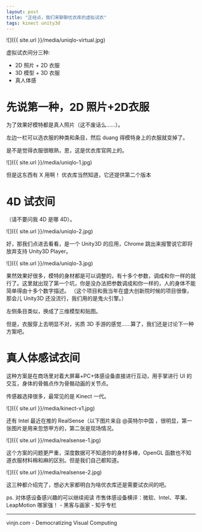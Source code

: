 ```yaml
---
layout: post
title: "正经点，我们来聊聊优衣库的虚拟试衣"
tags: kinect unity3d
---
```


![]({{ site.url }}/media/uniqlo-virtual.jpg)

虚拟试衣间分三种:
- 2D 照片 + 2D 衣服
- 3D 模型 + 3D 衣服
- 真人体感




先说第一种，2D 照片+2D衣服
=
为了效果好模特都是真人照片（这不废话么……）。

左边一栏可以选衣服的种类和条目，然后 duang 得模特身上的衣服就变掉了。

是不是觉得衣服很眼熟，恩，这是优衣库官网上的。

![]({{ site.url }}/media/uniqlo-1.jpg)

但是这东西有 X 用啊！
优衣库当然知道，它还提供第二个版本

4D 试衣间
=
（请不要问我 4D 是哪 4D）。

![]({{ site.url }}/media/uniqlo-2.jpg)

好，那我们点进去看看，是一个 Unity3D 的应用，Chrome 跳出来报警说它即将放弃支持 Unity3D Player。

![]({{ site.url }}/media/uniqlo-3.jpg)

果然效果好很多，模特的身材都是可以调整的，有十多个参数，调成和你一样的就行了。这里就出现了第一个坑，你是没办法把参数调成和你一样的，人的身体不能简单得由十多个数字描述。
（这个项目和我当年在盛大创新院时候的项目很像，那会儿 Unity3D 还没流行，我们用的是鬼火引擎。）

左侧条目类似，换成了三维模型和贴图。

但是，衣服穿上去明显不对，劣质 3D 手游的感觉……算了，我们还是讨论下一种方案吧。

真人体感试衣间
=

这种方案是在商场里对着大屏幕+PC+体感设备直接进行互动，用手掌进行 UI 的交互，身体的骨骼点作为骨骼动画的关节点。

传感器选择很多，最常见的是 Kinect 一代。

![]({{ site.url }}/media/kinect-v1.jpg)


还有 Intel 最近在推的 RealSense（以下图片来自 
@英特尔中国 ，很明显，第一张图片是用来忽悠甲方的，第二张是现场情况。

![]({{ site.url }}/media/realsense-1.jpg)

这个方案的问题更严重，深度数据可不知道你的身材多棒，OpenGL 函数也不知道衣服材料棉和麻的区别。但是我们自己都知道。

![]({{ site.url }}/media/realsense-2.jpg)

这三种都介绍完了，想必大家都明白为啥优衣库还是需要试衣间的吧。

ps. 对体感设备感兴趣的可以继续阅读 市售体感设备横评：微软、Intel、苹果、LeapMotion 哪家强！ - 黑客与画家 - 知乎专栏


----
vinjn.com - Democratizing Visual Computing
